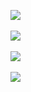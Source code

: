 ![](http://geekresearchlab.net/coursera/neuro/xxx/rlt-1.jpg)<br><br>
![](http://geekresearchlab.net/coursera/neuro/xxx/rlt-2.jpg)<br><br>
![](http://geekresearchlab.net/coursera/neuro/xxx/rlt-3.jpg)<br><br>
![](http://geekresearchlab.net/coursera/neuro/xxx/rlt-4.jpg)
